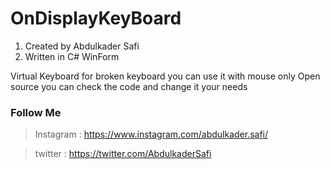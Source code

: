 # OnDisplayKeyBoard
1. Created by Abdulkader Safi
2. Written in C# WinForm

Virtual Keyboard for broken keyboard you can use it with mouse only 
Open source you can check the code and change it your needs

### Follow Me
> Instagram : https://www.instagram.com/abdulkader.safi/

> twitter : https://twitter.com/AbdulkaderSafi
